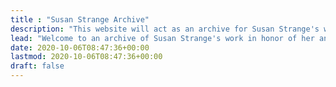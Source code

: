 ```yaml
---
title : "Susan Strange Archive"
description: "This website will act as an archive for Susan Strange's work."
lead: "Welcome to an archive of Susan Strange's work in honor of her anniversary."
date: 2020-10-06T08:47:36+00:00
lastmod: 2020-10-06T08:47:36+00:00
draft: false
---
```

